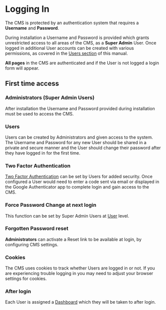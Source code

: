 <!--toc=tour-->

# Logging In

The CMS is protected by an authentication system that requires a **Username** and **Password**.

During installation a Username and Password is provided which grants unrestricted access to all areas of the CMS, as a **Super Admin** User. Once logged in additional User accounts can be created with various permissions, as covered in the [Users section](users.html) of this manual.

**All pages** in the CMS are authenticated and if the User is not logged a login form will appear.

## First time access

### Administrators (Super Admin Users)

After installation the Username and Password provided during installation must be used to access the CMS.

### Users

Users can be created by Administrators and given access to the system. The Username and Password for any new User should be shared in a private and secure manner and the User should change their password after they have logged in for the first time.

### Two Factor Authentication

[Two Factor Authentication](tour_two_factor_authentication.html) can be set by Users for added security. Once configured a User would need to enter a code sent via email or displayed in the Google Authenticator app to complete login and gain access to the CMS. 

### Force Password Change at next login

This function can be set by Super Admin Users at [User](users_administration.html) level.

### Forgotten Password reset

**Administrators** can activate a Reset link to be available at login, by configuring CMS settings.

### Cookies

The CMS uses cookies to track whether Users are logged in or not. If you are experiencing trouble logging in you may need to adjust your browser settings for cookies.

### After login

Each User is assigned a [Dashboard](tour_status_dashboard.html) which they will be taken to after login.